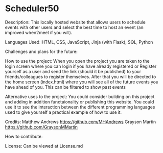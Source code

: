 # Scheduler50
Description:
This locally hosted website that allows users to schedule events with other users and select the best time to host an event (an improved when2meet if you will).

Languages Used:
HTML, CSS, JavaScript, Jinja (with Flask), SQL, Python

Challenges and plans for the future:


How to use the project:
When you open the project you are taken to the login screen where you can login if you have already registered or 
Register yourself as a user and send the link (should it be published) to your friends/colleagues to register themselves. After that you will be directed to the home screen (index.html) where you will see all of the future events you have ahead of you. This can be filtered to show past events 

Alternative uses to the project:
You could consider building on this project and adding in addition functaionality or publishing this website.
You could use it to see the interaction between the different programming languages used to give yourself a practical example of how to use it.

Credits:
Matthew Andrews
https://github.com/MHAndrews
Grayson Martin
https://github.com/GraysonMMartin 

How to contribute:


License:
Can be viewed at License.md 
